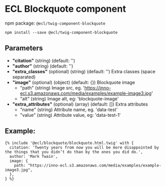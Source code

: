 # ECL Blockquote component

npm package: `@ecl/twig-component-blockquote`

```shell
npm install --save @ecl/twig-component-blockquote
```

## Parameters

- **"citation"** (string) (default: '')
- **"author"** (string) (default: '')
- **"extra_classes"** (optional) (string) (default: '') Extra classes (space separated)
- **"image"** (optional) (object) (default: {}) Blockquote image
  - "path" (string) Image src, eg. 'https://inno-ecl.s3.amazonaws.com/media/examples/example-image3.jpg'
  - "alt" (string) Image alt, eg: 'blockquote-image'
- **"extra_attributes"** (optional) (array) (default: []) Extra attributes
  - "name" (string) Attribute name, eg. 'data-test'
  - "value" (string) Attribute value, eg: 'data-test-1'

## Example:

<!-- prettier-ignore -->
```twig
{% include '@ecl/blockquote/blockquote.html.twig' with { 
  citation: 'Twenty years from now you will be more disappointed by the things that you didn’t do than by the ones you did do.', 
  author: 'Mark Twain',
  image: {
    path: "https://inno-ecl.s3.amazonaws.com/media/examples/example-image3.jpg",
  },
} %}
```

